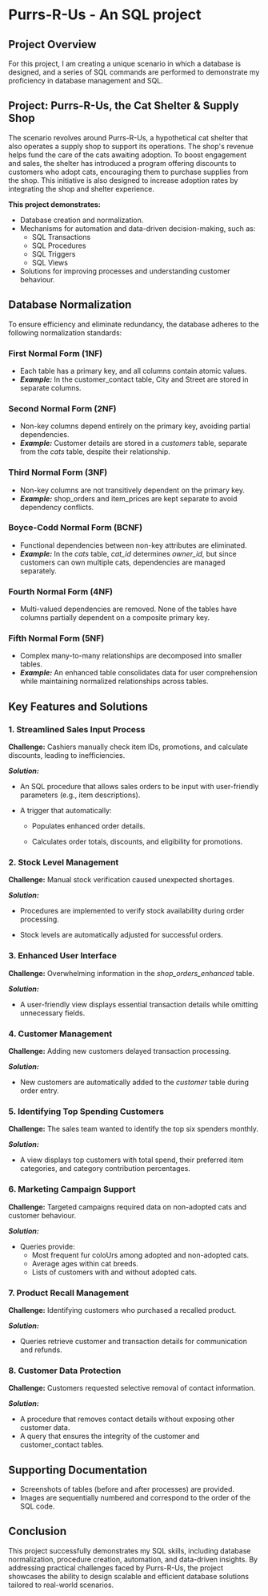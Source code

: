 # Purrs-R-Us - An SQL project

## Project Overview

For this project, I am creating a unique scenario in which a database is designed, and a series of SQL commands are performed to demonstrate my proficiency in database management and SQL.

## Project: Purrs-R-Us, the Cat Shelter & Supply Shop

The scenario revolves around Purrs-R-Us, a hypothetical cat shelter that also operates a supply shop to support its operations. 
The shop's revenue helps fund the care of the cats awaiting adoption. 
To boost engagement and sales, the shelter has introduced a program offering discounts to customers who adopt cats, encouraging them to purchase supplies from the shop. 
This initiative is also designed to increase adoption rates by integrating the shop and shelter experience.

**This project demonstrates:**

- Database creation and normalization.
- Mechanisms for automation and data-driven decision-making, such as:
  - SQL Transactions
  - SQL Procedures
  - SQL Triggers
  - SQL Views
- Solutions for improving processes and understanding customer behaviour.

## Database Normalization

To ensure efficiency and eliminate redundancy, the database adheres to the following normalization standards:

### First Normal Form (1NF)

- Each table has a primary key, and all columns contain atomic values.
- ***Example:*** In the customer_contact table, City and Street are stored in separate columns.

### Second Normal Form (2NF)

- Non-key columns depend entirely on the primary key, avoiding partial dependencies.
- ***Example:*** Customer details are stored in a *customers* table, separate from the *cats* table, despite their relationship.

### Third Normal Form (3NF)

- Non-key columns are not transitively dependent on the primary key.
- ***Example:*** shop_orders and item_prices are kept separate to avoid dependency conflicts.

### Boyce-Codd Normal Form (BCNF)

- Functional dependencies between non-key attributes are eliminated.
- ***Example:*** In the *cats* table, *cat_id* determines *owner_id*, but since customers can own multiple cats, dependencies are managed separately.

### Fourth Normal Form (4NF)

- Multi-valued dependencies are removed. None of the tables have columns partially dependent on a composite primary key.

### Fifth Normal Form (5NF)

- Complex many-to-many relationships are decomposed into smaller tables.
- ***Example:*** An enhanced table consolidates data for user comprehension while maintaining normalized relationships across tables.

## Key Features and Solutions

### 1. Streamlined Sales Input Process

**Challenge:** Cashiers manually check item IDs, promotions, and calculate discounts, leading to inefficiencies.

***Solution:***

- An SQL procedure that allows sales orders to be input with user-friendly parameters (e.g., item descriptions).

- A trigger that automatically:

  - Populates enhanced order details.

  - Calculates order totals, discounts, and eligibility for promotions.

### 2. Stock Level Management

**Challenge:** Manual stock verification caused unexpected shortages.

***Solution:***

- Procedures are implemented to verify stock availability during order processing.

- Stock levels are automatically adjusted for successful orders.

### 3. Enhanced User Interface

**Challenge:** Overwhelming information in the *shop_orders_enhanced* table.

***Solution:***

- A user-friendly view displays essential transaction details while omitting unnecessary fields.

### 4. Customer Management

**Challenge:** Adding new customers delayed transaction processing.

***Solution:***

- New customers are automatically added to the *customer* table during order entry.

### 5. Identifying Top Spending Customers

**Challenge:** The sales team wanted to identify the top six spenders monthly.

***Solution:***

- A view displays top customers with total spend, their preferred item categories, and category contribution percentages.

### 6. Marketing Campaign Support

**Challenge:** Targeted campaigns required data on non-adopted cats and customer behaviour.

***Solution:***

- Queries provide:
  - Most frequent fur coloUrs among adopted and non-adopted cats.
  - Average ages within cat breeds.
  - Lists of customers with and without adopted cats.

### 7. Product Recall Management

**Challenge:** Identifying customers who purchased a recalled product.

***Solution:***

- Queries retrieve customer and transaction details for communication and refunds.

### 8. Customer Data Protection

**Challenge:** Customers requested selective removal of contact information.

***Solution:***

- A procedure that removes contact details without exposing other customer data.
- A query that ensures the integrity of the customer and customer_contact tables.

## Supporting Documentation

- Screenshots of tables (before and after processes) are provided.
- Images are sequentially numbered and correspond to the order of the SQL code.

## Conclusion

This project successfully demonstrates my SQL skills, including database normalization, procedure creation, automation, and data-driven insights. 
By addressing practical challenges faced by Purrs-R-Us, the project showcases the ability to design scalable and efficient database solutions tailored to real-world scenarios.
